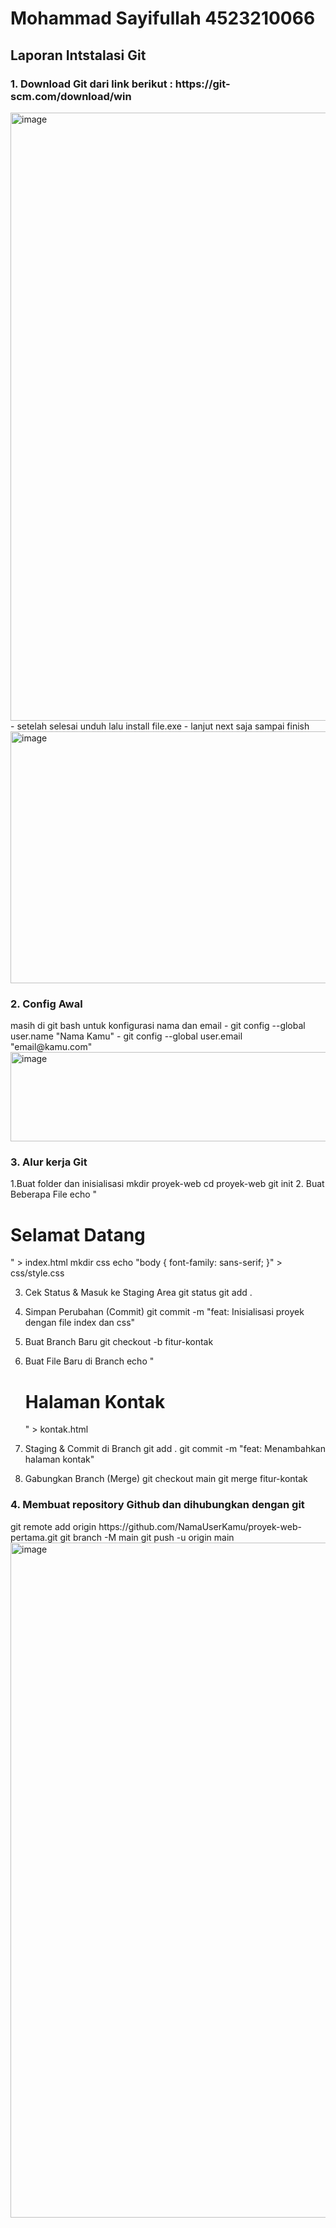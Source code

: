<h1>Mohammad Sayifullah 4523210066</h1>
<h2>Laporan Intstalasi Git</h2>
<h3>1. Download Git dari link berikut : https://git-scm.com/download/win</h3>
<img width="1919" height="973" alt="image" src="https://github.com/user-attachments/assets/abcb1b2e-4e60-40a0-99fb-5ce7fee7b690" />
- setelah selesai unduh lalu install file.exe
- lanjut next saja sampai finish
<img width="813" height="403" alt="image" src="https://github.com/user-attachments/assets/ebee502e-e8d1-4ab9-ac03-a8a583fed314" />
<h3>2. Config Awal</h3>
masih di git bash untuk konfigurasi nama dan email
- git config --global user.name "Nama Kamu"
- git config --global user.email "email@kamu.com"
<img width="799" height="143" alt="image" src="https://github.com/user-attachments/assets/42de4bf9-fb72-46a2-bcd0-a866804d833b" />
<h3>3. Alur kerja Git</h3>
1.Buat folder dan inisialisasi
mkdir proyek-web
cd proyek-web
git init
2. Buat Beberapa File
echo "<h1>Selamat Datang</h1>" > index.html
mkdir css
echo "body { font-family: sans-serif; }" > css/style.css

3. Cek Status & Masuk ke Staging Area
git status
git add .

4. Simpan Perubahan (Commit)
git commit -m "feat: Inisialisasi proyek dengan file index dan css"

5. Buat Branch Baru
git checkout -b fitur-kontak

6. Buat File Baru di Branch
echo "<h1>Halaman Kontak</h1>" > kontak.html

7. Staging & Commit di Branch
git add .
git commit -m "feat: Menambahkan halaman kontak"

8. Gabungkan Branch (Merge)
git checkout main
git merge fitur-kontak
<h3>4. Membuat repository Github dan dihubungkan dengan git</h3>
git remote add origin https://github.com/NamaUserKamu/proyek-web-pertama.git
git branch -M main
git push -u origin main
<img width="1920" height="1080" alt="image" src="https://github.com/user-attachments/assets/1f7b40d0-18ce-4dfb-b0a0-afc767708b96" />




